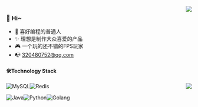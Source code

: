 
<img align="right" src="https://bad-apple-github-readme.vercel.app/api?show_bg=1&username=ziluxike&theme=vue" />

### 🤗 Hi~
- 🎈 喜好编程的普通人
- ✨ 理想是制作大众喜爱的产品
- 🎮 一个玩的还不错的FPS玩家
- 📭 320480752@qq.com



#### 🛠️Technology Stack


<img align="right" src="https://github-profile-trophy.vercel.app/?username=qianjiachun&theme=flat&title=Stars,Followers,Commit,MultiLanguage&margin-w=5&row=2&column=2">


<img src="https://img.shields.io/badge/MySQL-%234479a1.svg?logo=MySQL&logoColor=white&style=flat-square" alt="MySQL" /><img src="https://img.shields.io/badge/Redis-%234479a1.svg?logo=Redis&logoColor=white&style=flat-square" alt="Redis" />


<img src="https://img.shields.io/badge/Java-%233776AB.svg?logo=python&logoColor=white&style=flat-square" alt="Java" /><img src="https://img.shields.io/badge/Python-%233776AB.svg?logo=python&logoColor=white&style=flat-square" alt="Python" /><img src="https://img.shields.io/badge/Golang-%23000000.svg?logo=goland&logoColor=white&style=flat-square" alt="Golang" />
